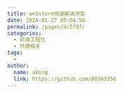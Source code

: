 ```yaml
---
title: webstorm快速解决冲突
date: 2024-01-27 05:04:56
permalink: /pages/4c5f97/
categories:
  - 前端工程化
  - 环境相关
tags:
  - 
author: 
  name: aXing
  link: https://github.com/08163356
---
```







<!-- more -->
